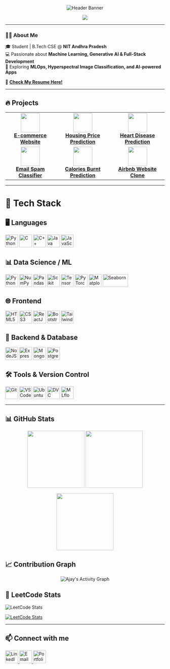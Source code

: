 <!-- Profile Header -->
<p align="center">
  <img src="https://media.licdn.com/dms/image/v2/D5616AQHf7nJJSyUTaA/profile-displaybackgroundimage-shrink_350_1400/profile-displaybackgroundimage-shrink_350_1400/0/1735800928524?e=1761177600&v=beta&t=S7m_B2i-hDAFWkI7gO7Ii2CFbz57fOOoymRGvojvhfc" alt="Header Banner"/>
</p>

<p align="center">
  <a href="https://git.io/typing-svg">
    <img src="https://readme-typing-svg.herokuapp.com?font=Fira+Code&size=22&pause=1000&color=FF6B6B;FFA500;32CD32;1E90FF&center=true&vCenter=true&width=850&lines=Hi+I'm+Ajay+👋;Full+Stack%20%7C%20ML%20%7C%20Generative+AI%20Enthusiast;Always+Learning+New+Tech!"/>
  </a>
</p>



---

### 👨‍💻 About Me
🎓 Student | B.Tech CSE @ **NIT Andhra Pradesh**  
💻 Passionate about **Machine Learning, Generative AI & Full-Stack Development**  
🚀 Exploring **MLOps, Hyperspectral Image Classification, and AI-powered Apps**  

📄 [**Check My Resume Here!**](https://drive.google.com/file/d/1o1mWk8AtQ0Duc9UNoSVsh0Odv2F_UdOE/view?usp=sharing)

---

## 🔥 Projects

<table align="center">
  <tr>
    <td align="center">
      <a href="https://github.com/Ajay-Kumar-Prasad/ECOMMERCE-WEBSITE">
        <img src="https://img.icons8.com/color/96/shopping-cart.png" width="60" /><br>
        <b>E-commerce Website</b>
      </a>
    </td>
    <td align="center">
      <a href="https://github.com/Ajay-Kumar-Prasad/Housing_Prediction_Linear_Reg_Project">
        <img src="https://img.icons8.com/color/96/home-page.png" width="60" /><br>
        <b>Housing Price Prediction</b>
      </a>
    </td>
    <td align="center">
      <a href="https://github.com/Ajay-Kumar-Prasad/Heart_Disease_Prediction_Random_Forest_Classifier">
        <img src="https://img.icons8.com/color/96/heart-with-pulse.png" width="60" /><br>
        <b>Heart Disease Prediction</b>
      </a>
    </td>
  </tr>
  <tr>
    <td align="center">
      <a href="https://github.com/Ajay-Kumar-Prasad/Email_Spam_Classifier_using_Naive_Bayes">
        <img src="https://img.icons8.com/color/96/email.png" width="60" /><br>
        <b>Email Spam Classifier</b>
      </a>
    </td>
    <td align="center">
      <a href="https://github.com/Ajay-Kumar-Prasad/Calories_Burnt_Prediction_Using_XGBoost_Regressor">
        <img src="https://img.icons8.com/color/96/fire-element.png" width="60" /><br>
        <b>Calories Burnt Prediction</b>
      </a>
    </td>
    <td align="center">
      <a href="https://github.com/Ajay-Kumar-Prasad/MyMegaProject">
        <img src="https://img.icons8.com/color/96/airbnb.png" width="60" /><br>
        <b>Airbnb Website Clone</b>
      </a>
    </td>
  </tr>
</table>

---

# 🚀 Tech Stack

## 🖥️ Languages
<p>
  <img src="https://cdn.jsdelivr.net/gh/devicons/devicon/icons/python/python-original.svg" alt="Python" width="40" height="40"/>
  <img src="https://cdn.jsdelivr.net/gh/devicons/devicon/icons/c/c-original.svg" alt="C" width="40" height="40"/>
  <img src="https://cdn.jsdelivr.net/gh/devicons/devicon/icons/cplusplus/cplusplus-original.svg" alt="C++" width="40" height="40"/>
  <img src="https://cdn.jsdelivr.net/gh/devicons/devicon/icons/java/java-original.svg" alt="Java" width="40" height="40"/>
  <img src="https://cdn.jsdelivr.net/gh/devicons/devicon/icons/javascript/javascript-original.svg" alt="JavaScript" width="40" height="40"/>
</p>

## 📊 Data Science / ML
<p>
  <img src="https://cdn.jsdelivr.net/gh/devicons/devicon/icons/python/python-original.svg" alt="Python" width="40" height="40"/>
  <img src="https://cdn.jsdelivr.net/gh/devicons/devicon/icons/numpy/numpy-original.svg" alt="NumPy" width="40" height="40"/>
  <img src="https://cdn.jsdelivr.net/gh/devicons/devicon/icons/pandas/pandas-original.svg" alt="Pandas" width="40" height="40"/>
  <img src="https://upload.wikimedia.org/wikipedia/commons/thumb/0/05/Scikit_learn_logo_small.svg/1280px-Scikit_learn_logo_small.svg.png" alt="Scikit Learn" width="40" height="40"/>
  <img src="https://cdn.jsdelivr.net/gh/devicons/devicon/icons/tensorflow/tensorflow-original.svg" alt="TensorFlow" width="40" height="40"/>
  <img src="https://cdn.jsdelivr.net/gh/devicons/devicon/icons/pytorch/pytorch-original.svg" alt="PyTorch" width="40" height="40"/>
  <img src="https://matplotlib.org/_static/images/logo2.svg" alt="Matplotlib" width="40" height="40"/>
  <img src="https://seaborn.pydata.org/_static/logo-wide-lightbg.svg" alt="Seaborn" width="80" height="40"/>
</p>

## 🌐 Frontend
<p>
  <img src="https://cdn.jsdelivr.net/gh/devicons/devicon/icons/html5/html5-original.svg" alt="HTML5" width="40" height="40"/>
  <img src="https://cdn.jsdelivr.net/gh/devicons/devicon/icons/css3/css3-original.svg" alt="CSS3" width="40" height="40"/>
  <img src="https://cdn.jsdelivr.net/gh/devicons/devicon/icons/react/react-original.svg" alt="ReactJS" width="40" height="40"/>
  <img src="https://cdn.jsdelivr.net/gh/devicons/devicon/icons/bootstrap/bootstrap-plain.svg" alt="Bootstrap" width="40" height="40" />
  <img src="https://cdn.jsdelivr.net/gh/devicons/devicon/icons/tailwindcss/tailwindcss-plain.svg" alt="TailwindCSS" width="40" height="40" />
</p>

## 💾 Backend & Database
<p>
  <img src="https://cdn.jsdelivr.net/gh/devicons/devicon/icons/nodejs/nodejs-original.svg" alt="NodeJS" width="40" height="40"/>
  <img src="https://cdn.jsdelivr.net/gh/devicons/devicon/icons/express/express-original.svg" alt="ExpressJS" width="40" height="40"/>
  <img src="https://cdn.jsdelivr.net/gh/devicons/devicon/icons/mongodb/mongodb-original.svg" alt="MongoDB" width="40" height="40"/>
  <img src="https://cdn.jsdelivr.net/gh/devicons/devicon/icons/postgresql/postgresql-original.svg" alt="PostgreSQL" width="40" height="40"/>
</p>

## 🛠️ Tools & Version Control
<p>
  <img src="https://cdn.jsdelivr.net/gh/devicons/devicon/icons/git/git-original.svg" alt="Git" width="40" height="40"/>
  <img src="https://cdn.jsdelivr.net/gh/devicons/devicon/icons/vscode/vscode-original.svg" alt="VSCode" width="40" height="40"/>
  <img src="https://cdn.jsdelivr.net/gh/devicons/devicon/icons/ubuntu/ubuntu-plain.svg" alt="Ubuntu" width="40" height="40"/>
   <img src="[https://www.svgrepo.com/svg/373568/dvc](https://encrypted-tbn0.gstatic.com/images?q=tbn:ANd9GcRZ4MNZqOZlDmY8_VtWUwLpPksCSEqRGx0IMQ&s)" alt="DVC" width="40" height="40"/>
   <img src="https://encrypted-tbn0.gstatic.com/images?q=tbn:ANd9GcQ8SRrObIPS4q8a_QXyw7WfDDeOMJf0KGnyUg&s" alt="MLflow" width="40" height="40"/>
</p>


---

## 📊 GitHub Stats
<p align="center">
  <img src="https://github-readme-stats.vercel.app/api?username=Ajay-Kumar-Prasad&show_icons=true&theme=radical" height="180"/>
  <img src="https://github-readme-stats.vercel.app/api/top-langs/?username=Ajay-Kumar-Prasad&layout=compact&theme=radical" height="180"/>
</p>

<p align="center">
  <img src="https://github-readme-streak-stats.herokuapp.com/?user=Ajay-Kumar-Prasad&theme=radical" height="180"/>
</p>

## 📈 Contribution Graph
<p align="center">
  <img src="https://github-readme-activity-graph.vercel.app/graph?username=Ajay-Kumar-Prasad&theme=tokyo-night&hide_border=true&area=true" alt="Ajay's Activity Graph"/>
</p>

## 🧩 LeetCode Stats

![LeetCode Stats](https://leetcard.jacoblin.cool/Ajay-Kumar-Prasad?theme=dark&font=Karma&ext=heatmap)

[![LeetCode Stats](https://leetcard.jacoblin.cool/Ajay-Kumar-Prasad?ext=contest)](https://leetcode.com/Ajay-Kumar-Prasad)



---

## 📫 Connect with me

<p>
  <a href="https://www.linkedin.com/in/Ajay-kumar-prasad-744b54287/" target="_blank">
    <img src="https://cdn.jsdelivr.net/gh/devicons/devicon/icons/linkedin/linkedin-original.svg" alt="LinkedIn" width="40" height="40"/>
  </a>
  <a href="mailto:ajayk10440@gmail.com">
    <img src="https://cdn.jsdelivr.net/gh/devicons/devicon/icons/google/google-original.svg" alt="Email" width="40" height="40"/>
  </a>
  <a href="https://your-portfolio-url.com" target="_blank">
    <img src="https://cdn-icons-png.flaticon.com/512/841/841364.png" alt="Portfolio" width="40" height="40"/>
  </a>
</p>

